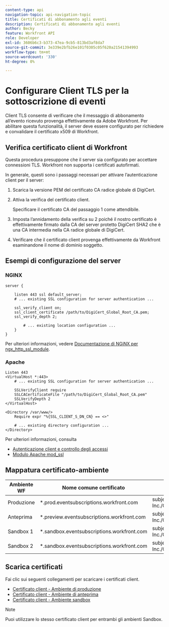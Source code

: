 ```yaml
---
content-type: api
navigation-topic: api-navigation-topic
title: Certificati di abbonamento agli eventi
description: Certificati di abbonamento agli eventi
author: Becky
feature: Workfront API
role: Developer
exl-id: 3606b6c3-b373-47ea-9cb5-813bd3af8da7
source-git-commit: 3e339e2bfb26e101f0305c05f620a21541394993
workflow-type: tm+mt
source-wordcount: '330'
ht-degree: 0%

---
```


# Configurare Client TLS per la sottoscrizione di eventi

<!--Configuring Client TLS for Event Subscription
Steps to Verify Workfront's Client Certificate
Examples for Server configuration
NGINX
Apache
Certificate to Environment Mapping
Certificates
Production
Preview
Sandbox 1
Sandbox 2
-->

Client TLS consente di verificare che il messaggio di abbonamento all’evento ricevuto provenga effettivamente da Adobe Workfront. Per abilitare questa funzionalità, il server deve essere configurato per richiedere e convalidare il certificato x509 di Workfront.


## Verifica certificato client di Workfront

Questa procedura presuppone che il server sia configurato per accettare connessioni TLS. Workfront non supporta i certificati autofirmati.

In generale, questi sono i passaggi necessari per attivare l’autenticazione client per il server:

1. Scarica la versione PEM del certificato CA radice globale di DigiCert.
1. Attiva la verifica del certificato client.

   Specificare il certificato CA del passaggio 1 come attendibile.

1. Imposta l’annidamento della verifica su 2 poiché il nostro certificato è effettivamente firmato dalla CA del server protetto DigiCert SHA2 che è una CA intermedia nella CA radice globale di DigiCert.
1. Verificare che il certificato client provenga effettivamente da Workfront esaminandone il nome di dominio soggetto.

## Esempi di configurazione del server

### NGINX

```
server {

    listen 443 ssl default_server;
    # ... existing SSL configuration for server authentication ...

    ssl_verify_client on;
    ssl_client_certificate /path/to/DigiCert_Global_Root_CA.pem;
    ssl_verify_depth 2;

        # ... existing location configuration ...
    }
}
```

Per ulteriori informazioni, vedere [Documentazione di NGiNX per ngx_http_ssl_module](http://nginx.org/en/docs/http/ngx_http_ssl_module.html).

### Apache

```
Listen 443
<VirtualHost *:443>
    # ... existing SSL configuration for server authentication ...

    SSLVerifyClient require
    SSLCACertificateFile "/path/to/DigiCert_Global_Root_CA.pem"
    SSLVerifyDepth 2
</VirtualHost>

<Directory /var/www/>
    Require expr "%{SSL_CLIENT_S_DN_CN} == <>"

    # ... existing directory configuration ...
</Directory>
```

Per ulteriori informazioni, consulta

* [Autenticazione client e controllo degli accessi](https://httpd.apache.org/docs/2.4/ssl/ssl_howto.html#accesscontrol)
* [Modulo Apache mod_ssl](https://httpd.apache.org/docs/2.4/mod/mod_ssl.html)
 

## Mappatura certificato-ambiente

| Ambiente WF | Nome comune certificato | Oggetto certificato (DN) |
| -- | -- | -- |
| Produzione | *.prod.eventsubscriptions.workfront.com | subject= /C=US/ST=Utah/L=Lehi/O=Workfront, Inc./CN=*.prod.eventsubscriptions.workfront.com |
| Anteprima | *.preview.eventsubscriptions.workfront.com | subject= /C=US/ST=Utah/L=Lehi/O=Workfront, Inc./CN=*.preview.eventsubscriptions.workfront.com |
| Sandbox 1 | *.sandbox.eventsubscriptions.workfront.com | subject= /C=US/ST=Utah/L=Lehi/O=Workfront, Inc./CN=*.sandbox.eventsubscriptions.workfront.com |
| Sandbox 2 | *.sandbox.eventsubscriptions.workfront.com | subject= /C=US/ST=Utah/L=Lehi/O=Workfront, Inc./CN=*.sandbox.eventsubscriptions.workfront.com |

## Scarica certificati

Fai clic sui seguenti collegamenti per scaricare i certificati client.

* [Certificato client - Ambiente di produzione](https://cdn.experience.workfront.com/Documentation/Event+Subscriptions/event_subscription_dec_2022_production.crt)
* [Certificato client - Ambiente di anteprima](https://cdn.experience.workfront.com/Documentation/Event+Subscriptions/event_subscription_dec_2022_preview.crt)
* [Certificato client - Ambiente sandbox](https://cdn.experience.workfront.com/Documentation/Event+Subscriptions/event_subscription_dec_2022_sandboxes.crt)

>[!NOTE]
>
>Puoi utilizzare lo stesso certificato client per entrambi gli ambienti Sandbox.
